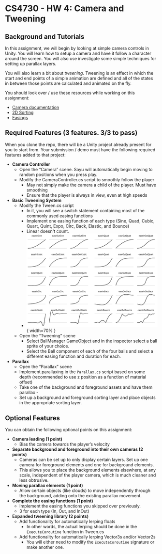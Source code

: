 CS4730 - HW 4: Camera and Tweening
===============================

<a name="background"></a>Background and Tutorials
---------------------------------------

In this assignment, we will begin by looking at simple camera controls in Unity. You will learn how to setup a camera and have it follow a character around the screen. You will also use investigate some simple techniques for setting up parallax layers.

You will also learn a bit about *tweening*. Tweening is an effect in which the start and end points of a simple animation are defined and all of the states in between those points are calculated and animated on the fly.

You should look over / use these resources while working on this assignment:

- [Camera documentation](https://docs.unity3d.com/Manual/class-Camera.html)
- [2D Sorting](https://docs.unity3d.com/Manual/2DSorting.html)
- [Easings](https://easings.net/)


<a name="required"></a>Required Features (3 features. 3/3 to pass)
---------------------------------------

When you clone the repo, there will be a Unity project already present for you to start from. Your submission / demo must have the following required features added to that project:

- **Camera Controller**
    - Open the “Camera” scene. Sayu will automatically begin moving to random positions when you press play.
    - Modify the CameraController.cs script to smoothly follow the player
      - May not simply make the camera a child of the player. Must have smoothing
      - Ensure that the player is always in view, even at high speeds
- **Basic Tweening System**
    - Modify the Tween.cs script
      - In it, you will see a switch statement containing most of the commonly used easing functions
      - Implement one easing function of each type (Sine, Quad, Cubic, Quart, Quint, Expo, Circ, Back, Elastic, and Bounce)
      - Linear doesn't count.
      - ![](TweenCurves.png){ width=70% }
    - Open the “Tweening” scene
      - Select BallManager GameObject and in the inspector select a ball sprite of your choice.
      - Select the Ball component of each of the four balls and select a different easing function and duration for each.
- **Parallax**
  - Open the “Parallax” scene
  - Implement parallaxing in the `Parallax.cs` script based on some depth (recommended to use z position as a function of material offset)
  - Take one of the background and foreground assets and have them parallax - 
  - Set up a background and foreground sorting layer and place objects in the appropriate sorting layer.


<a name="optional"></a>Optional Features
---------------------------------------

You can obtain the following optional points on this assignment:

- **Camera leading (1 point)**
  - Bias the camera towards the player’s velocity
- **Separate background and foreground into their own cameras (2 points)**
  - Cameras can be set up to only display certain layers. Set up one camera for foreground elements and one for background elements.
  - This allows you to place the background elements elsewhere, at any scale, independent of the player camera, which is much cleaner and less obtrusive.
- **Moving parallax elements (1 point)**
  - Allow certain objects (like clouds) to move independently through the background, adding onto the existing parallax movement.
- **Complete the easing functions (1 point)**
  - Implement the easing functions you skipped over previously.
  - 3 for each type (In, Out, and InOut) 
- **Expanded tweening library (2 points)**
  - Add functionality for automatically lerping floats
    - In other words, the actual lerping should be done in the `ExecuteCoroutine` function in Tween.cs
  - Add functionality for automatically lerping Vector3s and/or Vector2s
    - You will either need to modify the `ExecuteCoroutine` signature or make another one.

